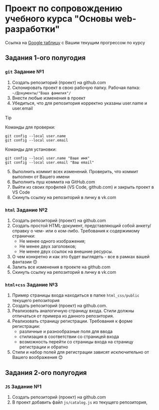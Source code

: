 # Проект по сопровождению учебного курса "Основы web-разработки"

Ссылка на 
[Google таблицу](https://docs.google.com/spreadsheets/d/1bnXPJO38Tnxb4olS6Dsk7lbCnUeDNBKs2e5wKXXsCz4/edit?usp=sharing/) с Вашим текущим прогрессом по курсу

## Задания 1-ого полугодия

### `git` Задание №1
1. Создать репозиторий (проект) на github.com
2. Склонировать проект в свою рабочую папку. Рабочая папка:<br/>`~/Документы/"Ваша фамилия"/`
3. Внести любые изменения в проект
4. Убедиться, что для репозитория корректно указаны user.name и user.email
> [!TIP]
> Команды для проверки:
> ```
> git config --local user.name
> git config --local user.email
> ```
> Команды для установки:
> ```
> git config --local user.name "Ваше имя"
> git config --local user.email "Ваш email"
> ```
5. Выполнить коммит всех изменений. Проверить, что коммит выполнен от Вашего имени
6. Выполнить пуш коммита на GitHub.com
7. Выйти из своих профилей (VS Code, github.com) и закрыть проект в VS Code
8. Скинуть ссылку на репозиторий в личку в vk.com


### `html` Задание №2
1. Создать репозиторий (проект) на github.com
2. Создать простой HTML-документ, представляющий собой анкету/справку о чем- или о ком-либо. Требования к содержимому странички:
    * Не менее одного изображения;
    * Не менее двух заголовков;
    * Не менее двух ссылок на внешние ресурсы.
3. О чем конкретно и как это будет выглядеть - все в рамках вашей фантазии :blush:
4. Залить все изменения в проекте на github.com
5. Скинуть ссылку на репозиторий в личку в vk.com


### `html+css` Задание №3

1. Пример страницы входа находиться в папке `html_css/public` текущего репозитория
2. Создать репозиторий (проект) на github.com.
3. Реализовать аналогичную страницу входа. Стили должны отличаться от  примера из данного репозитория. 
4. Реализовать страницу регистрации. Требования к форме регистрации:
    * различные и разнообразные поля для ввода
    * стилизация в соответствии со страницей входа
    * возможность перейти со страницы входа на страницу регистрации и обратно
5. Стили и набор полей для регистрации зависят исключительно от Вашего воображения :blush:

## Задания 2-ого полугодия

### `JS` Задание №1
1. Создать репозиторий (проект) на github.com
2. В проект добавить файл `js/catalog.js` из текущего репозитория,